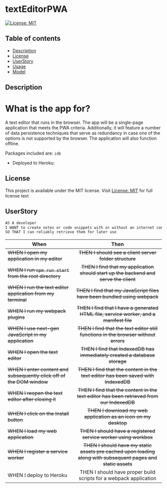 # textEditorPWA
[![License: MIT](https://img.shields.io/apm/l/vim-mode?color=orange&style=for-the-badge.svg)](https://opensource.org/licenses/MIT)

## Table of contents
- [Description](#description)
- [License](#license)
- [UserStory](#userstory)
- [Usage](#usage)
- [Model](#model)


## Description
# What is the app for?
A text editor that runs in the browser. The app will be a single-page application that meets the PWA criteria. Additionally, it will feature a number of data persistence techniques that serve as redundancy in case one of the options is not supported by the browser. The application will also function offline. 

Packages included are: `idb`

- Deployed to Heroku: 

## License
This project is available under the MIT license. Visit [License: MIT](https://opensource.org/licenses/MIT) for full license text


## UserStory
```md
AS A developer
I WANT to create notes or code snippets with or without an internet connection
SO THAT I can reliably retrieve them for later use
```
| When | Then | 
| ------------- |:-------------:| 
|<del> WHEN I open my application in my editor </del> |<del> THEN I should see a client server folder structure  </del>|
|<del> WHEN I run `npm run start` from the root directory </del>|<del> THEN I find that my application should start up the backend and serve the client</del> |
|<del> WHEN I run the text editor application from my terminal</del> |<del> THEN I find that my JavaScript files have been bundled using webpack </del>|
|<del> WHEN I run my webpack plugins </del> | <del> THEN I find that I have a generated HTML file, service worker, and a manifest file </del> |
|<del> WHEN I use next-gen JavaScript in my application </del>|<del> THEN I find that the text editor still functions in the browser without errors</del> |
|<del> WHEN I open the text editor</del>  | <del>THEN I find that IndexedDB has immediately created a database storage </del>  |
|<del>  WHEN I enter content and subsequently click off of the DOM window </del> |<del>THEN I find that the content in the text editor has been saved with IndexedDB </del> |
|<del> WHEN I reopen the text editor after closing it </del> |<del> THEN I find that the content in the text editor has been retrieved from our IndexedDB </del> |
|<del> WHEN I click on the Install button </del> |<del> THEN I download my web application as an icon on my desktop </del> |
|<del> WHEN I load my web application </del> |<del> THEN I should have a registered service worker using workbox </del> |
|<del> WHEN I register a service worker </del> |<del> THEN I should have my static assets pre cached upon loading along with subsequent pages and static assets </del> |
|WHEN I deploy to Heroku |THEN I should have proper build scripts for a webpack application |

